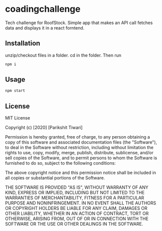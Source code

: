# coadingchallenge
Tech challenge for RoofStock. Simple app that makes an API call fetches data and displays it in a react forntend.

## Installation
unzip/checkout files in a folder. cd in the folder. Then run

```bash
npm i
```

## Usage

```bash
npm start
```

## License
MIT License

Copyright (c) [2020] [Parikshit Tiwari]

Permission is hereby granted, free of charge, to any person obtaining a copy
of this software and associated documentation files (the "Software"), to deal
in the Software without restriction, including without limitation the rights
to use, copy, modify, merge, publish, distribute, sublicense, and/or sell
copies of the Software, and to permit persons to whom the Software is
furnished to do so, subject to the following conditions:

The above copyright notice and this permission notice shall be included in all
copies or substantial portions of the Software.

THE SOFTWARE IS PROVIDED "AS IS", WITHOUT WARRANTY OF ANY KIND, EXPRESS OR
IMPLIED, INCLUDING BUT NOT LIMITED TO THE WARRANTIES OF MERCHANTABILITY,
FITNESS FOR A PARTICULAR PURPOSE AND NONINFRINGEMENT. IN NO EVENT SHALL THE
AUTHORS OR COPYRIGHT HOLDERS BE LIABLE FOR ANY CLAIM, DAMAGES OR OTHER
LIABILITY, WHETHER IN AN ACTION OF CONTRACT, TORT OR OTHERWISE, ARISING FROM,
OUT OF OR IN CONNECTION WITH THE SOFTWARE OR THE USE OR OTHER DEALINGS IN THE
SOFTWARE.